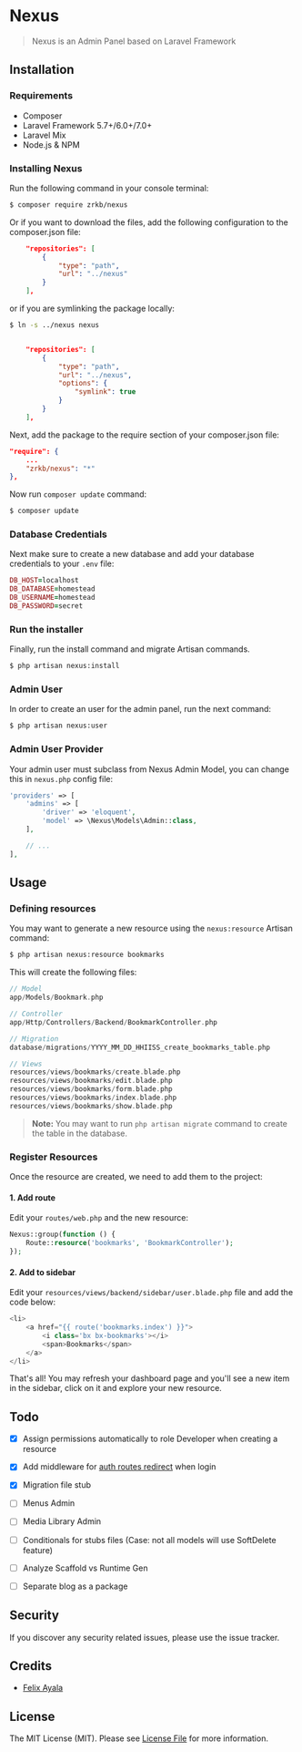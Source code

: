 # Nexus

> Nexus is an Admin Panel based on Laravel Framework

## Installation

### Requirements

* Composer
* Laravel Framework 5.7+/6.0+/7.0+
* Laravel Mix
* Node.js & NPM

### Installing Nexus

Run the following command in your console terminal:

```bash
$ composer require zrkb/nexus
```

Or if you want to download the files, add the following configuration to the composer.json file:

```json
    "repositories": [
        {
            "type": "path",
            "url": "../nexus"
        }
    ],
```

or if you are symlinking the package locally:

```bash
$ ln -s ../nexus nexus
```

```json

    "repositories": [
        {
            "type": "path",
            "url": "../nexus",
            "options": {
                "symlink": true
            }
        }
    ],
```

Next, add the package to the require section of your composer.json file:

```json
"require": {
    ...
    "zrkb/nexus": "*"
},
```

Now run `composer update` command:

```bash
$ composer update
```

### Database Credentials

Next make sure to create a new database and add your database credentials to your `.env` file:

```ruby
DB_HOST=localhost
DB_DATABASE=homestead
DB_USERNAME=homestead
DB_PASSWORD=secret
```

### Run the installer

Finally, run the install command and migrate Artisan commands.

```bash
$ php artisan nexus:install
```

### Admin User

In order to create an user for the admin panel, run the next command:

```bash
$ php artisan nexus:user
```

### Admin User Provider

Your admin user must subclass from Nexus Admin Model, you can change this in `nexus.php` config file:

```php
'providers' => [
    'admins' => [
        'driver' => 'eloquent',
        'model' => \Nexus\Models\Admin::class,
    ],

    // ...
],
```

## Usage

### Defining resources

You may want to generate a new resource using the `nexus:resource` Artisan command:

```bash
$ php artisan nexus:resource bookmarks
```

This will create the following files:

```php
// Model
app/Models/Bookmark.php

// Controller
app/Http/Controllers/Backend/BookmarkController.php

// Migration
database/migrations/YYYY_MM_DD_HHIISS_create_bookmarks_table.php

// Views
resources/views/bookmarks/create.blade.php
resources/views/bookmarks/edit.blade.php
resources/views/bookmarks/form.blade.php
resources/views/bookmarks/index.blade.php
resources/views/bookmarks/show.blade.php
```

> **Note:** You may want to run `php artisan migrate` command to create the table in the database.

### Register Resources

Once the resource are created, we need to add them to the project:

#### 1. Add route

Edit your `routes/web.php` and the new resource:

```php
Nexus::group(function () {
    Route::resource('bookmarks', 'BookmarkController');
});
```

#### 2. Add to sidebar

Edit your `resources/views/backend/sidebar/user.blade.php` file and add the code below:

```php
<li>
    <a href="{{ route('bookmarks.index') }}">
        <i class='bx bx-bookmarks'></i>
        <span>Bookmarks</span>
    </a>
</li>
```

That's all! You may refresh your dashboard page and you'll see a new item in the sidebar, click on it and explore your new resource.


## Todo

* [x] Assign permissions automatically to role Developer when creating a resource
* [x] Add middleware for [auth routes redirect](https://laracasts.com/discuss/channels/general-discussion/l5-register-a-route-middleware-at-package?page=1) when login
* [x] Migration file stub
* [ ] Menus Admin
* [ ] Media Library Admin
* [ ] Conditionals for stubs files (Case: not all models will use SoftDelete feature)
* [ ] Analyze Scaffold vs Runtime Gen
* [ ] Separate blog as a package


## Security

If you discover any security related issues, please use the issue tracker.

## Credits

- [Felix Ayala](http://felixaya.la)

## License

The MIT License (MIT). Please see [License File](LICENSE.md) for more information.
